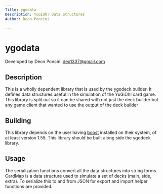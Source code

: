 ```yaml
---
Title: ygodata
Description: YuGiOh! Data Structures
Author: Deon Poncini

---
```

ygodata
===============

Developed by Deon Poncini <dex1337@gmail.com>

Description
-----------
This is a wholly dependent library that is used by the ygodeck builder. It
defines data structures useful in the simulation of the YuGiOh! card game. This
library is split out so it can be shared with not just the deck builder but any
game client that wanted to use the output of the deck builder

Building
--------
This library depends on the user having
[boost](http://www.boost.org/users/download) installed on their system, of at
least version 1.55. This library should be built along side the ygodeck library.

Usage
-----
The serialization functions convert all the data structures into string forms.
CardMap is a data structure used to simulate a set of decks (main, side, extra).
To serialize this to and from JSON for export and import helper functions are
provided.

